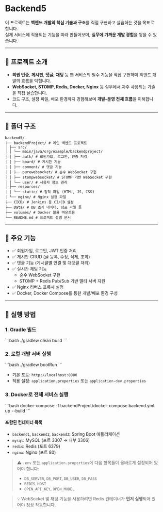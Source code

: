 # Backend5

이 프로젝트는 **백엔드 개발의 핵심 기술과 구조**를 직접 구현하고 실습하는 것을 목표로 합니다.  
실제 서비스에 적용되는 기능을 따라 만들어보며, **실무에 가까운 개발 경험**을 쌓을 수 있습니다.

---

## 📌 프로젝트 소개

- **회원 인증**, **게시판**, **댓글**, **채팅** 등 웹 서비스의 필수 기능을 직접 구현하며 백엔드 개발의 흐름을 익힙니다.
- **WebSocket, STOMP, Redis, Docker, Nginx** 등 실무에서 자주 사용되는 기술을 직접 실습합니다.
- 코드 구조, 설정 파일, 배포 환경까지 경험해보며 **개발-운영 전체 흐름**을 이해합니다.

---

## 📁 폴더 구조
```
backend5/
├── backendProject/ # 메인 백엔드 프로젝트
│ ├── src/
│ │ └── main/java/org/example/backendproject/
│ │ ├── auth/ # 회원가입, 로그인, 인증 처리
│ │ ├── board/ # 게시판 기능
│ │ ├── comment/ # 댓글 기능
│ │ ├── purewebsocket/ # 순수 WebSocket 구현
│ │ ├── stompwebsocket/ # STOMP 기반 WebSocket 구현
│ │ └── user/ # 사용자 정보 관리
│ ├── resources/
│ │ └── static/ # 정적 파일 (HTML, JS, CSS)
│ └── nginx/ # Nginx 설정 파일
├── CICD/ # Jenkins 등 CI/CD 설정
├── Data/ # DB 초기 데이터, 덤프 파일 등
├── volumes/ # Docker 볼륨 마운트용
└── README.md # 프로젝트 설명 문서
```

---

## 🧩 주요 기능

- ✅ 회원가입, 로그인, JWT 인증 처리
- ✅ 게시판 CRUD (글 등록, 수정, 삭제, 조회)
- ✅ 댓글 기능 (게시글별 연결 및 대댓글 처리)
- ✅ 실시간 채팅 기능
    - 순수 WebSocket 구현
    - STOMP + Redis Pub/Sub 기반 멀티 서버 지원
- ✅ Nginx 리버스 프록시 설정
- ✅ Docker, Docker Compose를 통한 개발/배포 환경 구성

---

## 🚀 실행 방법

### 1. Gradle 빌드

\```bash
./gradlew clean build
\```

### 2. 로컬 개발 서버 실행

\```bash
./gradlew bootRun
\```

- 기본 포트: `http://localhost:8080`
- 적용 설정: `application.properties` 또는 `application-dev.properties`

### 3. Docker로 전체 서비스 실행

\```bash
docker-compose -f backendProject/docker-compose.backend.yml up --build
\```

#### 포함된 컨테이너 목록
- `backend1`, `backend2`, `backend3`: Spring Boot 애플리케이션
- `mysql`: MySQL (포트 3307 → 내부 3306)
- `redis`: Redis (포트 6379)
- `nginx`: Nginx (포트 80)

> ⚠️ `.env` 또는 `application.properties`에 다음 항목들이 올바르게 설정되어 있어야 합니다:
> - `DB_SERVER`, `DB_PORT`, `DB_USER`, `DB_PASS`
> - `REDIS_HOST`
> - `OPEN_API_KEY`, `OPEN_MODEL`

> 💡 WebSocket 및 채팅 기능을 사용하려면 Redis 컨테이너가 **먼저 실행**되어 있어야 정상 작동합니다.
